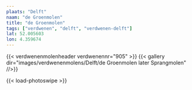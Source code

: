 ```yaml
---
plaats: "Delft"
naam: "de Groenmolen"
title: "de Groenmolen"
tags: ["verdwenen", "delft", "verdwenen-delft"]
lat: 52.005603 
lon: 4.359674
---
```

{{< verdwenenmolenheader verdwenennr="905" >}}
{{< gallery dir="images/verdwenenmolens/Delft/de Groenmolen later Sprangmolen" //>}}

{{< load-photoswipe >}}